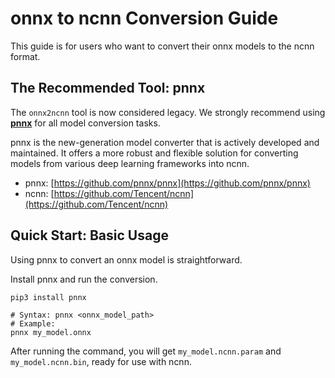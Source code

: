 # onnx to ncnn Conversion Guide

This guide is for users who want to convert their onnx models to the ncnn format.

## The Recommended Tool: pnnx

The `onnx2ncnn` tool is now considered legacy. We strongly recommend using **[pnnx](https://github.com/pnnx/pnnx)** for all model conversion tasks.

pnnx is the new-generation model converter that is actively developed and maintained. It offers a more robust and flexible solution for converting models from various deep learning frameworks into ncnn.

* pnnx: [https://github.com/pnnx/pnnx](https://github.com/pnnx/pnnx)
* ncnn: [https://github.com/Tencent/ncnn](https://github.com/Tencent/ncnn)

## Quick Start: Basic Usage

Using pnnx to convert an onnx model is straightforward.

Install pnnx and run the conversion.

```shell
pip3 install pnnx

# Syntax: pnnx <onnx_model_path>
# Example:
pnnx my_model.onnx
```

After running the command, you will get `my_model.ncnn.param` and `my_model.ncnn.bin`, ready for use with ncnn.
